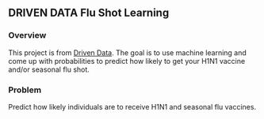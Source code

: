 ## DRIVEN DATA Flu Shot Learning

### Overview 
This project is from [Driven Data](https://www.drivendata.org/competitions/66/flu-shot-learning/page/210/). The goal is to use machine learning 
and come up with probabilities to predict how likely to get your H1N1 vaccine and/or seasonal flu shot.

### Problem
Predict how likely individuals are to receive H1N1 and seasonal flu vaccines. 
